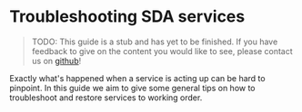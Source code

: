 # Troubleshooting SDA services

> TODO:
> This guide is a stub and has yet to be finished.
> If you have feedback to give on the content you would like to see, please contact us on
> [github](https://github.com/neicnordic/neic-sda)!

Exactly what's happened when a service is acting up can be hard to pinpoint.
In this guide we aim to give some general tips on how to troubleshoot and restore services to working order.
